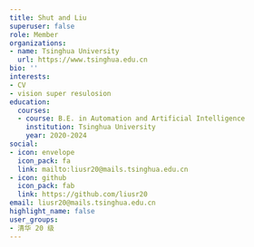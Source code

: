 ```yaml
---
title: Shut and Liu
superuser: false
role: Member
organizations:
- name: Tsinghua University
  url: https://www.tsinghua.edu.cn
bio: ''
interests:
- CV
- vision super resulosion
education:
  courses:
  - course: B.E. in Automation and Artificial Intelligence
    institution: Tsinghua University
    year: 2020-2024
social:
- icon: envelope
  icon_pack: fa
  link: mailto:liusr20@mails.tsinghua.edu.cn
- icon: github
  icon_pack: fab
  link: https://github.com/liusr20
email: liusr20@mails.tsinghua.edu.cn
highlight_name: false
user_groups:
- 清华 20 级
---
```

